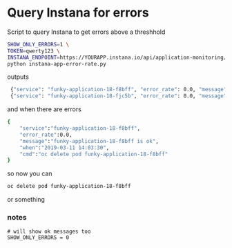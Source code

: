 # Query Instana for errors

Script to query Instana to get errors above a threshhold

```sh
SHOW_ONLY_ERRORS=1 \
TOKEN=qwerty123 \
INSTANA_ENDPOINT=https://YOURAPP.instana.io/api/application-monitoring/analyze/call-groups \
python instana-app-error-rate.py
```

outputs

```sh
 {"service": "funky-application-18-f8bff", "error_rate": 0.0, "message": "funky-application-18-f8bff is ok", "when": "2019-03-11 14:03:30", "cmd": null}
 {"service": "funky-application-18-fjc5b", "error_rate": 0.0, "message": "funky-application-18-fjc5b is ok", "when": "2019-03-11 14:03:30", "cmd": null}
```

and when there are errors

```sh
{  
    "service":"funky-application-18-f8bff",
    "error_rate":0.0,
    "message":"funky-application-18-f8bff is ok",
    "when":"2019-03-11 14:03:30",
    "cmd":"oc delete pod funky-application-18-f8bff"
}
```

so now you can

```sh
oc delete pod funky-application-18-f8bff
```

or something

### notes

```
# will show ok messages too
SHOW_ONLY_ERRORS = 0
```